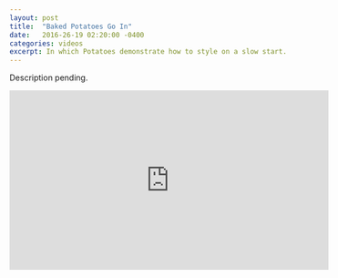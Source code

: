 ```yaml
---
layout: post
title:  "Baked Potatoes Go In"
date:   2016-26-19 02:20:00 -0400
categories: videos
excerpt: In which Potatoes demonstrate how to style on a slow start.
---
```


Description pending.
<div class="youtube">
<iframe width="560" height="315" src="https://www.youtube.com/embed/zCBv3n0pMS4" frameborder="0" allowfullscreen></iframe>
</div>